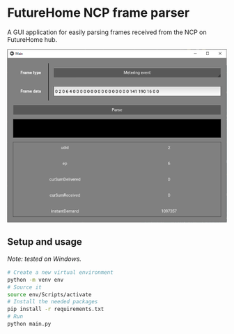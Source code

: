 # FutureHome NCP frame parser
A GUI application for easily parsing frames received from the NCP on FutureHome hub.

![Screenshot](Screenshot.png)

## Setup and usage
_Note: tested on Windows._

```sh
# Create a new virtual environment
python -m venv env
# Source it
source env/Scripts/activate
# Install the needed packages
pip install -r requirements.txt
# Run
python main.py
```

